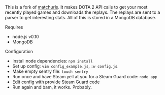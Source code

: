 This is a fork of [matchurls](https://rjackson.me/tools/matchurls). It makes DOTA 2 API calls
to get your most recently played games and downloads the replays. The replays are sent to a parser
to get interesting stats. All of this is stored in a MongoDB database.

Requires

* node.js v0.10
* MongoDB


Configuration

* Install node dependencies: `npm install`
* Set up config: `vim config_example.js`, `:w config.js`.
* Make empty sentry file: `touch sentry`
* Run once and have Steam yell at you for a Steam Guard code: `node app`
* Edit config with provide Steam Guard code
* Run again and bam, it works. Probably.

